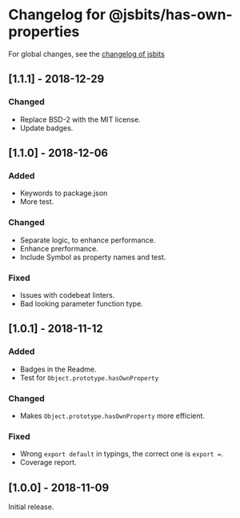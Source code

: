 # Changelog for @jsbits/has-own-properties

For global changes, see the [changelog of jsbits](https://github.com/ProJSLib/jsbits/blob/master/CHANGELOG.md)

## \[1.1.1] - 2018-12-29

### Changed

- Replace BSD-2 with the MIT license.
- Update badges.

## \[1.1.0] - 2018-12-06

### Added

- Keywords to package.json
- More test.

### Changed

- Separate logic, to enhance performance.
- Enhance prerformance.
- Include Symbol as property names and test.

### Fixed

- Issues with codebeat linters.
- Bad looking parameter function type.

## \[1.0.1] - 2018-11-12

### Added

- Badges in the Readme.
- Test for `Object.prototype.hasOwnProperty`

### Changed

- Makes `Object.prototype.hasOwnProperty` more efficient.

### Fixed

- Wrong `export default` in typings, the correct one is `export =`.
- Coverage report.

## \[1.0.0] - 2018-11-09

Initial release.
